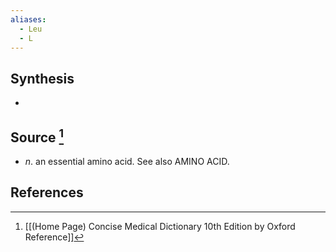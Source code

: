 ```yaml
---
aliases:
  - Leu
  - L
---
```

## Synthesis
- 
## Source [^1]
- $n$. an essential amino acid. See also AMINO ACID.
## References

[^1]: [[(Home Page) Concise Medical Dictionary 10th Edition by Oxford Reference]]